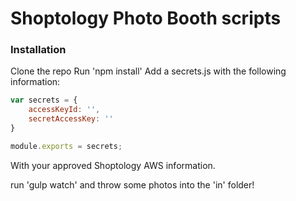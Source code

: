 # Shoptology Photo Booth scripts

### Installation
Clone the repo
Run 'npm install'
Add a secrets.js with the following information:

```javascript
var secrets = {
    accessKeyId: '',
    secretAccessKey: ''
}

module.exports = secrets;
```

With your approved Shoptology AWS information.

run 'gulp watch' and throw some photos into the 'in' folder!